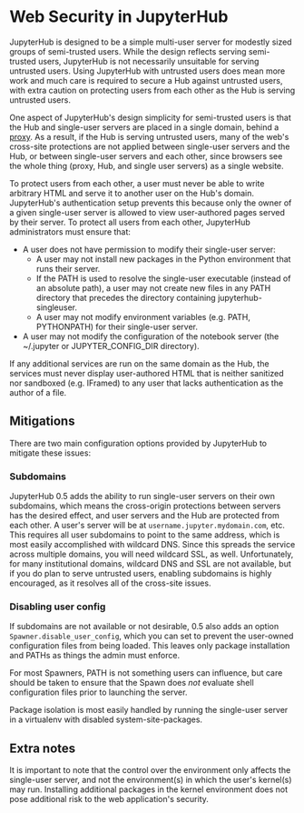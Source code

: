 # Web Security in JupyterHub

JupyterHub is designed to be a simple multi-user server for modestly sized
groups of semi-trusted users. While the design reflects serving semi-trusted
users, JupyterHub is not necessarily unsuitable for serving untrusted users.
Using JupyterHub with untrusted users does mean more work and much care is
required to secure a Hub against untrusted users, with extra caution on
protecting users from each other as the Hub is serving untrusted users.

One aspect of JupyterHub's design simplicity for semi-trusted users is that
the Hub and single-user servers are placed in a single domain, behind a
[proxy][configurable-http-proxy]. As a result, if the Hub is serving untrusted
users, many of the web's cross-site protections are not applied between
single-user servers and the Hub, or between single-user servers and each
other, since browsers see the whole thing (proxy, Hub, and single user
servers) as a single website.

To protect users from each other, a user must never be able to write arbitrary
HTML and serve it to another user on the Hub's domain. JupyterHub's
authentication setup prevents this because only the owner of a given
single-user server is allowed to view user-authored pages served by their
server. To protect all users from each other, JupyterHub administrators must
ensure that:

* A user does not have permission to modify their single-user server:
  - A user may not install new packages in the Python environment that runs
    their server.
  - If the PATH is used to resolve the single-user executable (instead of an
    absolute path), a user may not create new files in any PATH directory
    that precedes the directory containing jupyterhub-singleuser.
  - A user may not modify environment variables (e.g. PATH, PYTHONPATH) for
    their single-user server.
* A user may not modify the configuration of the notebook server
  (the ~/.jupyter or JUPYTER_CONFIG_DIR directory).

If any additional services are run on the same domain as the Hub, the services
must never display user-authored HTML that is neither sanitized nor sandboxed
(e.g. IFramed) to any user that lacks authentication as the author of a file.


## Mitigations

There are two main configuration options provided by JupyterHub to mitigate
these issues:

### Subdomains

JupyterHub 0.5 adds the ability to run single-user servers on their own
subdomains, which means the cross-origin protections between servers has the
desired effect, and user servers and the Hub are protected from each other. A
user's server will be at `username.jupyter.mydomain.com`, etc. This requires
all user subdomains to point to the same address, which is most easily
accomplished with wildcard DNS. Since this spreads the service across multiple
domains, you will need wildcard SSL, as well. Unfortunately, for many
institutional domains, wildcard DNS and SSL are not available, but if you do
plan to serve untrusted users, enabling subdomains is highly encouraged, as it
resolves all of the cross-site issues.

### Disabling user config

If subdomains are not available or not desirable, 0.5 also adds an option
`Spawner.disable_user_config`, which you can set to prevent the user-owned
configuration files from being loaded. This leaves only package installation
and PATHs as things the admin must enforce.

For most Spawners, PATH is not something users can influence, but care should
be taken to ensure that the Spawn does *not* evaluate shell configuration
files prior to launching the server.

Package isolation is most easily handled by running the single-user server in
a virtualenv with disabled system-site-packages.

## Extra notes

It is important to note that the control over the environment only affects the
single-user server, and not the environment(s) in which the user's kernel(s)
may run. Installing additional packages in the kernel environment does not
pose additional risk to the web application's security.

[configurable-http-proxy]: https://github.com/jupyterhub/configurable-http-proxy
